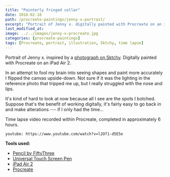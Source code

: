 ```yaml
---
title: "Painterly fringed collar"
date: 2016-02-18
path: /procreate-paintings/jenny-x-portrait/
excerpt: "Portrait of Jenny x. digitally painted with Procreate on an iPad."
last_modified_at: 
image: ../../images/jenny-x-procreate.jpg
categories: [procreate-paintings]
tags: [Procreate, portrait, illustration, Sktchy, time lapse]
---
```


Portrait of Jenny x. inspired by a [photograph on Sktchy](https://sktchy.com/rK7LX). Digitally painted with Procreate on an iPad Air 2.

In an attempt to fool my brain into seeing shapes and paint more accurately I flipped the canvas upside-down. Not sure if it was the lighting in the reference photo that tripped me up, but I really struggled with the nose and lips.

It's kind of hard to look at now because all I see are the spots I botched. Suppose that's the benefit of working digitally, it's fairly easy to go back in and make alterations --- if I only had the time...

Time lapse video recorded within Procreate, completed in approximately 6 hours.

`youtube: https://www.youtube.com/watch?v=l2Of1-d5E5o`

**Tools used:**

- [Pencil by FiftyThree](https://amzn.to/35tCkJW)
- [Universal Touch Screen Pen](https://www.amazon.com/gp/product/B00575TN42/ref=as_li_ss_tl?ie=UTF8&camp=1789&creative=390957&creativeASIN=B00575TN42&linkCode=as2&tag=mademist-20)
- [iPad Air 2](https://en.wikipedia.org/wiki/IPad_Air_2)
- [Procreate](https://procreate.art/)
